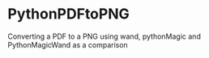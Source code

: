 # PythonPDFtoPNG
Converting a PDF to a PNG using wand, pythonMagic and PythonMagicWand as a comparison
